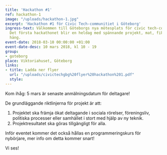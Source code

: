 ```yaml
---
title: 'Hackathon #1'
ref: hackathon-1
image: "/uploads/hackathon-1.jpg"
excerpt: 'Hackathon #1 för Civic Tech-communitiet i Göteborg'
ingress-text: Välkommen till Göteborgs nya mötesplats för civic tech-communitiet!
  Det första hackathonet blir en heldag med spännande projekt, mat, fika och skönt
  häng.
event-date: 2018-03-10 00:00:00 +01:00
event-date-desc: 10 mars 2018, kl 10 - 19
group:
- goteborg
place: Viktoriahuset, Göteborg
links:
- title: Ladda ner flyer
  url: "/uploads/civictechgbg%20flyer%20hackathon%201.pdf"
  style:
---
```


Kom ihåg: 5 mars är senaste anmälningsdatum för deltagare!

De grundläggande riktlinjerna för projekt är att:
1. Projektet ska främja ökat deltagande i sociala rörelser, föreningsliv, politiska processer eller samhället i stort med hjälp av ny teknik.
2. Projektresultatet ska göras tillgängligt för alla.

Inför eventet kommer det också hållas en programmeringskurs för nybörjare, mer info om detta kommer snart!

Vi ses!
